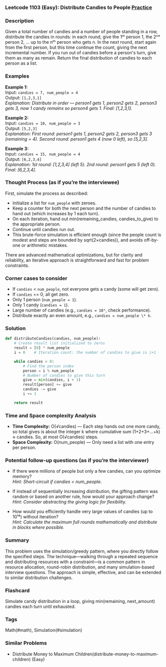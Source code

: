 ### Leetcode 1103 (Easy): Distribute Candies to People [Practice](https://leetcode.com/problems/distribute-candies-to-people)

### Description  
Given a total number of candies and a number of people standing in a row, distribute the candies in rounds: in each round, give the 1ˢᵗ person 1, the 2ⁿᵈ person 2, … up to the nᵗʰ person who gets n. In the next round, start again from the first person, but this time continue the count, giving the next incremental number. If you run out of candies before a person's turn, give them as many as remain. Return the final distribution of candies to each person as a list.

### Examples  

**Example 1:**  
Input: `candies = 7, num_people = 4`  
Output: `[1,2,3,1]`  
*Explanation: Distribute in order — person1 gets 1, person2 gets 2, person3 gets 3, now 1 candy remains so person4 gets 1. Final: [1,2,3,1].*

**Example 2:**  
Input: `candies = 10, num_people = 3`  
Output: `[5,2,3]`  
*Explanation: First round: person1 gets 1, person2 gets 2, person3 gets 3 (remaining = 4). Second round: person1 gets 4 (now 0 left), so [5,2,3].*

**Example 3:**  
Input: `candies = 15, num_people = 4`  
Output: `[6,2,3,4]`  
*Explanation: 1st round: [1,2,3,4] (left 5). 2nd round: person1 gets 5 (left 0). Final: [6,2,3,4].*

### Thought Process (as if you’re the interviewee)  
First, simulate the process as described:

- Initialize a list for `num_people` with zeroes.
- Keep a counter for both the next person and the number of candies to hand out (which increases by 1 each turn).
- On each iteration, hand out min(remaining_candies, candies_to_give) to the appropriate person.
- Continue until candies run out.
- This brute-force simulation is efficient enough (since the people count is modest and steps are bounded by sqrt(2×candies)), and avoids off-by-one or arithmetic mistakes.

There are advanced mathematical optimizations, but for clarity and reliability, an iterative approach is straightforward and fast for problem constraints.

### Corner cases to consider  
- If `candies` < `num_people`, not everyone gets a candy (some will get zero).
- If `candies` == 0, all get zero.
- Only 1 person (`num_people = 1`).
- Only 1 candy (`candies = 1`).
- Large number of candies (e.g., `candies = 10⁹`, check performance).
- Distribute exactly an even amount, e.g., `candies = num_people \* k`.

### Solution

```python
def distributeCandies(candies, num_people):
    # Create result list initialized to zeros
    result = [0] * num_people
    i = 0    # Iteration count: the number of candies to give is i+1

    while candies > 0:
        # Find the person index
        person = i % num_people
        # Number of candies to give this turn
        give = min(candies, i + 1)
        result[person] += give
        candies -= give
        i += 1

    return result
```

### Time and Space complexity Analysis  

- **Time Complexity:** O(√candies) — Each step hands out one more candy, so total gives is about the integer k where cumulative sum (1+2+3+...+k) ≈ candies. So, at most O(√candies) steps.
- **Space Complexity:** O(num_people) — Only need a list with one entry per person.

### Potential follow-up questions (as if you’re the interviewer)  

- If there were millions of people but only a few candies, can you optimize memory?  
  *Hint: Short-circuit if candies < num_people.*

- If instead of sequentially increasing distribution, the gifting pattern was random or based on another rule, how would your approach change?  
  *Hint: Consider abstracting the giving logic for flexibility.*

- How would you efficiently handle very large values of candies (up to 10¹⁸) without iteration?  
  *Hint: Calculate the maximum full rounds mathematically and distribute in blocks where possible.*

### Summary
This problem uses the simulation/greedy pattern, where you directly follow the specified steps. The technique—walking through a repeated sequence and distributing resources with a constraint—is a common pattern in resource allocation, round-robin distribution, and many simulation-based interview questions. The approach is simple, effective, and can be extended to similar distribution challenges.


### Flashcard
Simulate candy distribution in a loop, giving min(remaining, next_amount) candies each turn until exhausted.

### Tags
Math(#math), Simulation(#simulation)

### Similar Problems
- Distribute Money to Maximum Children(distribute-money-to-maximum-children) (Easy)